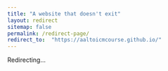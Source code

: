 ```yaml
---
title: "A website that doesn't exit"
layout: redirect
sitemap: false
permalink: /redirect-page/
redirect_to:  "https://aaltoicmcourse.github.io/"
---
```

Redirecting...